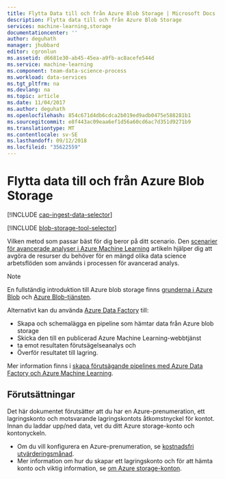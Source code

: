 ```yaml
---
title: Flytta Data till och från Azure Blob Storage | Microsoft Docs
description: Flytta data till och från Azure Blob Storage
services: machine-learning,storage
documentationcenter: ''
author: deguhath
manager: jhubbard
editor: cgronlun
ms.assetid: d6681e30-ab45-45ea-a9fb-ac8acefe544d
ms.service: machine-learning
ms.component: team-data-science-process
ms.workload: data-services
ms.tgt_pltfrm: na
ms.devlang: na
ms.topic: article
ms.date: 11/04/2017
ms.author: deguhath
ms.openlocfilehash: 854c671d4db6cdca2b019ed9adb0475e588281b1
ms.sourcegitcommit: e8f443ac09eaa6ef1d56a60cd6ac7d351d9271b9
ms.translationtype: MT
ms.contentlocale: sv-SE
ms.lasthandoff: 09/12/2018
ms.locfileid: "35622559"
---
```

# <a name="move-data-to-and-from-azure-blob-storage"></a>Flytta data till och från Azure Blob Storage
[!INCLUDE [cap-ingest-data-selector](../../../includes/cap-ingest-data-selector.md)]

<!-- just in case, adding this to separate these two include references -->

[!INCLUDE [blob-storage-tool-selector](../../../includes/machine-learning-blob-storage-tool-selector.md)]

Vilken metod som passar bäst för dig beror på ditt scenario. Den [scenarier för avancerade analyser i Azure Machine Learning](plan-sample-scenarios.md) artikeln hjälper dig att avgöra de resurser du behöver för en mängd olika data science arbetsflöden som används i processen för avancerad analys.

> [!NOTE]
> En fullständig introduktion till Azure blob storage finns [grunderna i Azure Blob](../../storage/blobs/storage-dotnet-how-to-use-blobs.md) och [Azure Blob-tjänsten](https://msdn.microsoft.com/library/azure/dd179376.aspx).
> 
> 

Alternativt kan du använda [Azure Data Factory](https://azure.microsoft.com/services/data-factory/) till: 

* Skapa och schemalägga en pipeline som hämtar data från Azure blob storage 
* Skicka den till en publicerad Azure Machine Learning-webbtjänst 
* ta emot resultaten förutsägelseanalys och 
* Överför resultatet till lagring. 

Mer information finns i [skapa förutsägande pipelines med Azure Data Factory och Azure Machine Learning](../../data-factory/transform-data-using-machine-learning.md).

## <a name="prerequisites"></a>Förutsättningar
Det här dokumentet förutsätter att du har en Azure-prenumeration, ett lagringskonto och motsvarande lagringskontots åtkomstnyckel för kontot. Innan du laddar upp/ned data, vet du ditt Azure storage-konto och kontonyckeln.

* Om du vill konfigurera en Azure-prenumeration, se [kostnadsfri utvärderingsmånad](https://azure.microsoft.com/pricing/free-trial/).
* Mer information om hur du skapar ett lagringskonto och för att hämta konto och viktig information, se [om Azure storage-konton](../../storage/common/storage-create-storage-account.md).

